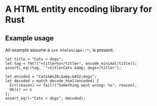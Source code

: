 # A HTML entity encoding library for Rust
## Example usage
All example assume a `use htmlescape::*;` is present.

```
let title = "Cats > dogs";
let tag = fmt!("<title>%s</title>", encode_minimal(title));
assert\_eq!(tag, `"<title>Cats &amp; dogs</title>");
```

```
let encoded = "Cats&#x20;&amp;&#32;dogs";
let decoded = match decode_html(encoded) {
  Err(reason) => fail!("Something went wrong: %s", reason),
  Ok(s) => s
};
assert_eq!(~"Cats > dogs", decoded);
```
